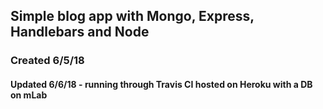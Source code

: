 ## Simple blog app with Mongo, Express, Handlebars and Node

### Created 6/5/18

#### Updated 6/6/18 - running through Travis CI hosted on Heroku with a DB on mLab